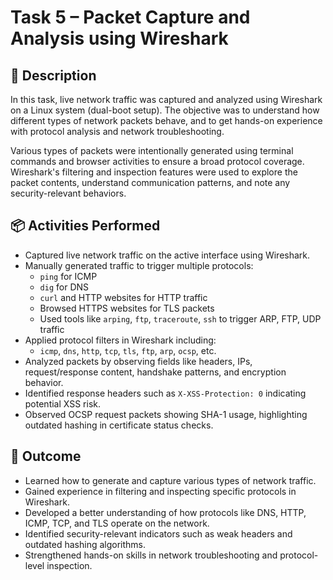 # Task 5 – Packet Capture and Analysis using Wireshark

## 📌 Description

In this task, live network traffic was captured and analyzed using Wireshark on a Linux system (dual-boot setup). The objective was to understand how different types of network packets behave, and to get hands-on experience with protocol analysis and network troubleshooting.

Various types of packets were intentionally generated using terminal commands and browser activities to ensure a broad protocol coverage. Wireshark's filtering and inspection features were used to explore the packet contents, understand communication patterns, and note any security-relevant behaviors.

## 📦 Activities Performed

- Captured live network traffic on the active interface using Wireshark.
- Manually generated traffic to trigger multiple protocols:
  - `ping` for ICMP
  - `dig` for DNS
  - `curl` and HTTP websites for HTTP traffic
  - Browsed HTTPS websites for TLS packets
  - Used tools like `arping`, `ftp`, `traceroute`, `ssh` to trigger ARP, FTP, UDP traffic
- Applied protocol filters in Wireshark including:
  - `icmp`, `dns`, `http`, `tcp`, `tls`, `ftp`, `arp`, `ocsp`, etc.
- Analyzed packets by observing fields like headers, IPs, request/response content, handshake patterns, and encryption behavior.
- Identified response headers such as `X-XSS-Protection: 0` indicating potential XSS risk.
- Observed OCSP request packets showing SHA-1 usage, highlighting outdated hashing in certificate status checks.



## 🎯 Outcome

- Learned how to generate and capture various types of network traffic.
- Gained experience in filtering and inspecting specific protocols in Wireshark.
- Developed a better understanding of how protocols like DNS, HTTP, ICMP, TCP, and TLS operate on the network.
- Identified security-relevant indicators such as weak headers and outdated hashing algorithms.
- Strengthened hands-on skills in network troubleshooting and protocol-level inspection.


